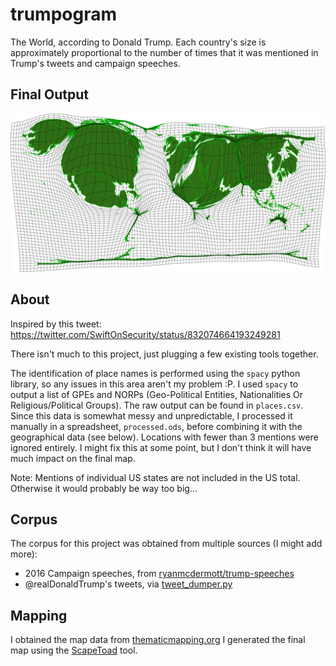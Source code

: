 # trumpogram
The World, according to Donald Trump. Each country's size is approximately proportional to the number of times that it was mentioned in Trump's tweets and campaign speeches.

## Final Output
![Output Map Image](https://raw.githubusercontent.com/DavidBuchanan314/trumpogram/master/output.png)

## About

Inspired by this tweet: https://twitter.com/SwiftOnSecurity/status/832074664193249281

There isn't much to this project, just plugging a few existing tools together.

The identification of place names is performed using the `spacy` python library, so any issues in this area aren't my problem :P.
I used `spacy` to output a list of GPEs and NORPs (Geo-Political Entities, Nationalities Or Religious/Political Groups).
The raw output can be found in `places.csv`. Since this data is somewhat messy and unpredictable, I processed it manually in a spreadsheet, `processed.ods`, before combining it with the geographical data (see below).
Locations with fewer than 3 mentions were ignored entirely. I might fix this at some point, but I don't think it will have much impact on the final map.

Note: Mentions of individual US states are not included in the US total. Otherwise it would probably be way too big...

## Corpus
The corpus for this project was obtained from multiple sources (I might add more):

 - 2016 Campaign speeches, from [ryanmcdermott/trump-speeches](https://github.com/ryanmcdermott/trump-speeches)
 - @realDonaldTrump's tweets, via [tweet_dumper.py](https://gist.github.com/yanofsky/5436496)

## Mapping

I obtained the map data from [thematicmapping.org](http://thematicmapping.org/downloads/TM_WORLD_BORDERS_SIMPL-0.3.zip)
I generated the final map using the [ScapeToad](http://chorogram.choros.ch/scapetoad/) tool.
